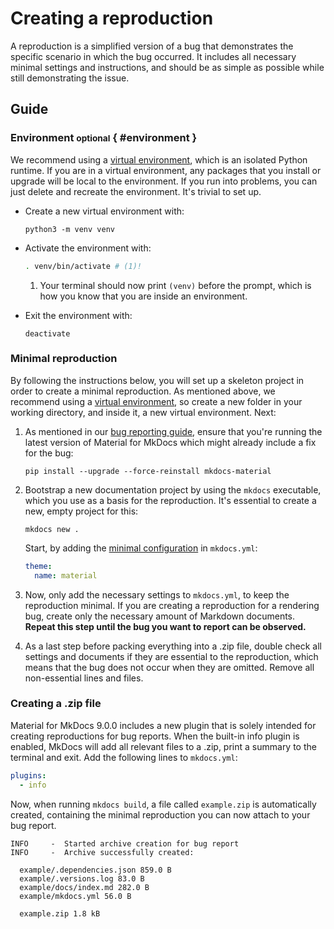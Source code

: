 # Creating a reproduction

A reproduction is a simplified version of a bug that demonstrates the specific 
scenario in which the bug occurred. It includes all necessary minimal settings 
and instructions, and should be as simple as possible while still demonstrating 
the issue.

## Guide

### Environment <small>optional</small> { #environment }

We recommend using a [virtual environment], which is an isolated Python runtime.
If you are in a virtual environment, any packages that you install or upgrade
will be local to the environment. If you run into problems, you can
just delete and recreate the environment. It's trivial to set up.

-   Create a new virtual environment with:

    ```
    python3 -m venv venv
    ```

-   Activate the environment with:

    ``` sh
    . venv/bin/activate # (1)!
    ```

    1.  Your terminal should now print `(venv)` before the prompt, which is
        how you know that you are inside an environment.

-   Exit the environment with:

    ```
    deactivate
    ```

  [virtual environment]: https://realpython.com/what-is-pip/#using-pip-in-a-python-virtual-environment

### Minimal reproduction

By following the instructions below, you will set up a skeleton project in order
to create a minimal reproduction. As mentioned above, we recommend using a
[virtual environment], so create a new folder in your working directory, and
inside it, a new virtual environment. Next:

1.  As mentioned in our [bug reporting guide], ensure that you're running the
    latest version of Material for MkDocs which might already include a fix for
    the bug:

    ```
    pip install --upgrade --force-reinstall mkdocs-material
    ```

2.  Bootstrap a new documentation project by using the `mkdocs` executable,
    which you use as a basis for the reproduction. It's essential to create a
    new, empty project for this:

    ```
    mkdocs new .
    ```

    Start, by adding the [minimal configuration] in `mkdocs.yml`:

    ``` yaml
    theme:
      name: material
    ```

3.  Now, only add the necessary settings to `mkdocs.yml`, to keep the
    reproduction minimal. If you are creating a reproduction for a rendering
    bug, create only the necessary amount of Markdown documents. __Repeat this
    step until the bug you want to report can be observed.__

4.  As a last step before packing everything into a .zip file, double check all
    settings and documents if they are essential to the reproduction, which
    means that the bug does not occur when they are omitted. Remove all
    non-essential lines and files.

  [bug reporting guide]: index.md#upgrade-to-latest-version
  [minimal configuration]: ../../creating-your-site/#minimal-configuration

### Creating a .zip file

Material for MkDocs 9.0.0 includes a new plugin that is solely intended for creating
reproductions for bug reports. When the built-in info plugin is enabled, MkDocs
will add all relevant files to a .zip, print a  summary to the terminal and
exit. Add the following lines to `mkdocs.yml`:

``` yaml
plugins:
  - info
```

Now, when running `mkdocs build`, a file called `example.zip` is automatically
created, containing the minimal reproduction you can now attach to your bug
report.

```
INFO     -  Started archive creation for bug report
INFO     -  Archive successfully created:

  example/.dependencies.json 859.0 B
  example/.versions.log 83.0 B
  example/docs/index.md 282.0 B
  example/mkdocs.yml 56.0 B

  example.zip 1.8 kB
```
